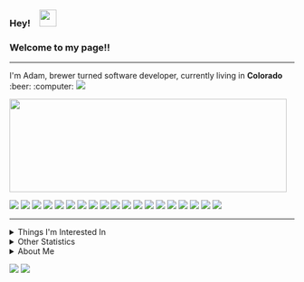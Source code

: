 ### Hey! &ensp; <img src="https://emojis.slackmojis.com/emojis/images/1531849430/4246/blob-sunglasses.gif?1531849430" width="30"/>
### Welcome to my page!!

---

<p>
  I'm Adam, brewer turned software developer, currently living in <b>Colorado</b> 
  :beer: :computer: <img src="https://user-images.githubusercontent.com/116456652/232321543-0712613f-aa94-4301-b686-f473c734b2ff.png"
</p>
<p>
  <img width="490" height="165" src="https://github-readme-stats.vercel.app/api?username=aj-bailey&theme=radical&show_icons=true&hide_border=false&line_height=20&title_color=f69673&icon_color=1b93c9&show_owner=true"/>
  <p>
    <img src="https://img.shields.io/badge/Ruby-CC342D?style=for-the-badge&logo=ruby&logoColor=white">
    <img src="https://img.shields.io/badge/Ruby_on_Rails-CC0000?style=for-the-badge&logo=ruby-on-rails&logoColor=white">
    <img src="https://img.shields.io/badge/PostgreSQL-316192?style=for-the-badge&logo=postgresql&logoColor=white">
    <img src="https://img.shields.io/badge/MySQL-00000F?style=for-the-badge&logo=mysql&logoColor=white">
    <img src="https://img.shields.io/badge/Java-ED8B00?style=for-the-badge&logo=openjdk&logoColor=white">
    <img src="https://img.shields.io/badge/json-5E5C5C?style=for-the-badge&logo=json&logoColor=white">
    <img src="https://img.shields.io/badge/HTML5-E34F26?style=for-the-badge&logo=html5&logoColor=white">
    <img src="https://img.shields.io/badge/CSS3-1572B6?style=for-the-badge&logo=css3&logoColor=white">
    <img src="https://img.shields.io/badge/Bootstrap-563D7C?style=for-the-badge&logo=bootstrap&logoColor=white">
    <img src="https://img.shields.io/badge/Tailwind_CSS-38B2AC?style=for-the-badge&logo=tailwind-css&logoColor=white">
    <img src="https://img.shields.io/badge/Markdown-000000?style=for-the-badge&logo=markdown&logoColor=white">
    <img src="https://img.shields.io/badge/Heroku-430098?style=for-the-badge&logo=heroku&logoColor=white">
    <img src="https://img.shields.io/badge/Google%20Sheets-34A853?style=for-the-badge&logo=google-sheets&logoColor=white">
    <img src="https://img.shields.io/badge/Microsoft_Office-D83B01?style=for-the-badge&logo=microsoft-office&logoColor=white">
    <img src="https://img.shields.io/badge/Miro-F7C922?style=for-the-badge&logo=Miro&logoColor=050036">
    <img src="https://img.shields.io/badge/Obsidian-483699?style=for-the-badge&logo=Obsidian&logoColor=white">
    <img src="https://img.shields.io/badge/Trello-0052CC?style=for-the-badge&logo=trello&logoColor=white">
    <img src="https://img.shields.io/badge/GitHub-100000?style=for-the-badge&logo=github&logoColor=white">
    <img src="https://img.shields.io/badge/GIT-E44C30?style=for-the-badge&logo=git&logoColor=white"> 
  </p>
</p>

---

<details>
  <summary>Things I'm Interested In</summary>
  <br>
  <p>
    <b><i>Learning</i></b>&emsp;
    <img src="https://img.shields.io/badge/Python-3776AB?style=for-the-badge&logo=python&logoColor=white">
    <img src="https://img.shields.io/badge/Docker-2CA5E0?style=for-the-badge&logo=docker&logoColor=white">
  </p>
  <p>
    <b><i>Interested In</i></b>&emsp;
    <img src="https://img.shields.io/badge/GraphQl-E10098?style=for-the-badge&logo=graphql&logoColor=white">
    <img src="https://img.shields.io/badge/JavaScript-323330?style=for-the-badge&logo=javascript&logoColor=F7DF1E">
    <img src="https://img.shields.io/badge/Amazon_AWS-FF9900?style=for-the-badge&logo=amazonaws&logoColor=white">
    <img src="https://img.shields.io/badge/Elixir-4B275F?style=for-the-badge&logo=elixir&logoColor=white">
  </p>
</details>

<details>
  <summary>Other Statistics</summary>
  <br>
  <p>
    <img width="490" height="165" src="https://github-profile-summary-cards.vercel.app/api/cards/profile-details?username=aj-bailey&theme=nord_bright">
    <img width="490" height="165" src="https://github-readme-activity-graph.cyclic.app/graph?username=aj-bailey&theme=github">
    <img width="490" height="165" src="https://github-readme-streak-stats.herokuapp.com/?user=aj-bailey&theme=onedark">
  </p>
</details>

<details>
  <summary>About Me</summary>
  <p>
    <p>
      🍻🚰 Computer Science student gone rogue into the world of Fermentation Science. Enveloped in brewery process optimization to make tasty beverages, finding my way back to programming by way of data analysis in the water treatment industry.
    </p>
    <p>
      💻 &emsp; Student at Turing School of Software and Design to fast-track my programming chops and set the course back towards software development
    </p>
    <p>
      🚲 &emsp; Setting PR's mountain biking my local trails
    </p>
    <p>
      🏔️ &emsp; Lover of winter and snowboarding
    </p>
    <p>
      🍺 &emsp; Honing my craft of brewing beer
    </p>
  </p>
</details>

<p>
  <img src="https://hits.seeyoufarm.com/api/count/incr/badge.svg?url=https%3A%2F%2Fgithub.com%2Faj-bailey1212%2Fhit-counter">
  <img src="http://views.whatilearened.today/views/github/aj-bailey/views.svg">
</p>
